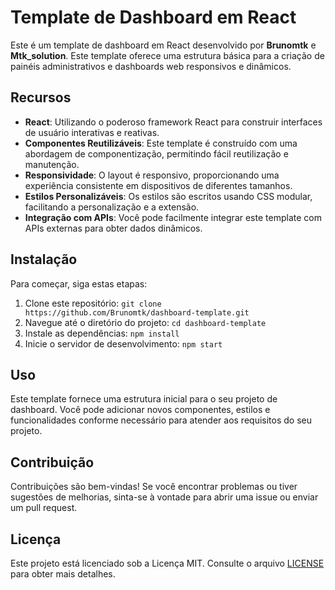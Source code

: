 # Template de Dashboard em React

Este é um template de dashboard em React desenvolvido por **Brunomtk** e **Mtk_solution**. Este template oferece uma estrutura básica para a criação de painéis administrativos e dashboards web responsivos e dinâmicos.

## Recursos

- **React**: Utilizando o poderoso framework React para construir interfaces de usuário interativas e reativas.
- **Componentes Reutilizáveis**: Este template é construído com uma abordagem de componentização, permitindo fácil reutilização e manutenção.
- **Responsividade**: O layout é responsivo, proporcionando uma experiência consistente em dispositivos de diferentes tamanhos.
- **Estilos Personalizáveis**: Os estilos são escritos usando CSS modular, facilitando a personalização e a extensão.
- **Integração com APIs**: Você pode facilmente integrar este template com APIs externas para obter dados dinâmicos.

## Instalação

Para começar, siga estas etapas:

1. Clone este repositório: `git clone https://github.com/Brunomtk/dashboard-template.git`
2. Navegue até o diretório do projeto: `cd dashboard-template`
3. Instale as dependências: `npm install`
4. Inicie o servidor de desenvolvimento: `npm start`

## Uso

Este template fornece uma estrutura inicial para o seu projeto de dashboard. Você pode adicionar novos componentes, estilos e funcionalidades conforme necessário para atender aos requisitos do seu projeto.

## Contribuição

Contribuições são bem-vindas! Se você encontrar problemas ou tiver sugestões de melhorias, sinta-se à vontade para abrir uma issue ou enviar um pull request.

## Licença

Este projeto está licenciado sob a Licença MIT. Consulte o arquivo [LICENSE](LICENSE) para obter mais detalhes.
